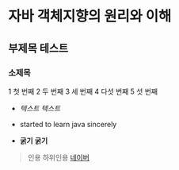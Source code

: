 # 자바 객체지향의 원리와 이해
## 부제목 테스트
### 소제목

1 첫 번째
2 두 번째
3 세 번째
4 다섯 번째
5 섯 번째

* *텍스트* _텍스트_
* started to learn java sincerely

* **굵기** __굵기__

> 인용
 > 하위인용
[네이버](http://www.naver.com)
